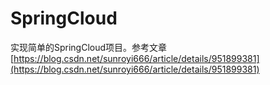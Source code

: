 # SpringCloud

实现简单的SpringCloud项目。参考文章[https://blog.csdn.net/sunroyi666/article/details/951899381](https://blog.csdn.net/sunroyi666/article/details/951899381)<br />
